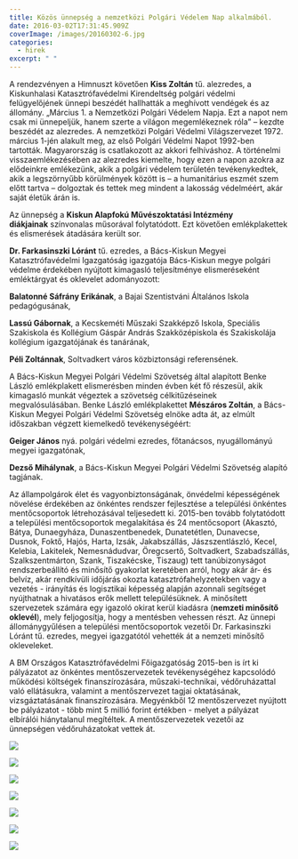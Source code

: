 ```yaml
---
title: Közös ünnepség a nemzetközi Polgári Védelem Nap alkalmából.
date: 2016-03-02T17:31:45.909Z
coverImage: /images/20160302-6.jpg
categories:
  - hirek
excerpt: " "
---
```

A rendezvényen a Himnuszt követően **Kiss Zoltán** tű. alezredes, a Kiskunhalasi Katasztrófavédelmi Kirendeltség polgári védelmi felügyelőjének ünnepi beszédét hallhatták a meghívott vendégek és az állomány. „Március 1. a Nemzetközi Polgári Védelem Napja. Ezt a napot nem csak mi ünnepeljük, hanem szerte a világon megemlékeznek róla” – kezdte beszédét az alezredes. A nemzetközi Polgári Védelmi Világszervezet 1972. március 1-jén alakult meg, az első Polgári Védelmi Napot 1992-ben tartották. Magyarország is csatlakozott az akkori felhíváshoz. A történelmi visszaemlékezésében az alezredes kiemelte, hogy ezen a napon azokra az elődeinkre emlékezünk, akik a polgári védelem területén tevékenykedtek, akik a legszörnyűbb körülmények között is – a humanitárius eszmét szem előtt tartva – dolgoztak és tettek meg mindent a lakosság védelméért, akár saját életük árán is.

Az ünnepség a **Kiskun Alapfokú Művészoktatási Intézmény diákjainak** színvonalas műsorával folytatódott. Ezt követően emlékplakettek és elismerések átadására került sor.

**Dr. Farkasinszki Lóránt** tű. ezredes, a Bács-Kiskun Megyei Katasztrófavédelmi Igazgatóság igazgatója Bács-Kiskun megye polgári védelme érdekében nyújtott kimagasló teljesítménye elismeréseként emléktárgyat és oklevelet adományozott:

**Balatonné Sáfrány Erikának**, a Bajai Szentistváni Általános Iskola pedagógusának,

**Lassú Gábornak**, a Kecskeméti Műszaki Szakképző Iskola, Speciális Szakiskola és Kollégium Gáspár András Szakközépiskola és Szakiskolája kollégium igazgatójának és tanárának,

**Péli Zoltánnak**, Soltvadkert város közbiztonsági referensének.

A Bács-Kiskun Megyei Polgári Védelmi Szövetség által alapított Benke László emlékplakett elismerésben minden évben két fő részesül, akik kimagasló munkát végeztek a szövetség célkitűzéseinek megvalósulásában. Benke László emlékplakettet **Mészáros Zoltán**, a Bács-Kiskun Megyei Polgári Védelmi Szövetség elnöke adta át, az elmúlt időszakban végzett kiemelkedő tevékenységéért:

**Geiger János** nyá. polgári védelmi ezredes, főtanácsos, nyugállományú megyei igazgatónak,

**Dezső Mihálynak**, a Bács-Kiskun Megyei Polgári Védelmi Szövetség alapító tagjának.

Az állampolgárok élet és vagyonbiztonságának, önvédelmi képességének növelése érdekében az önkéntes rendszer fejlesztése a települési önkéntes mentőcsoportok létrehozásával teljesedett ki. 2015-ben tovább folytatódott a települési mentőcsoportok megalakítása és 24 mentőcsoport (Akasztó, Bátya, Dunaegyháza, Dunaszentbenedek, Dunatetétlen, Dunavecse, Dusnok, Foktő, Hajós, Harta, Izsák, Jakabszállás, Jászszentlászló, Kecel, Kelebia, Lakitelek, Nemesnádudvar, Öregcsertő, Soltvadkert, Szabadszállás, Szalkszentmárton, Szank, Tiszakécske, Tiszaug) tett tanúbizonyságot rendszerbeállító és minősítő gyakorlat keretében arról, hogy akár ár- és belvíz, akár rendkívüli időjárás okozta katasztrófahelyzetekben vagy a vezetés - irányítás és logisztikai képesség alapján azonnali segítséget nyújthatnak a hivatásos erők mellett településüknek. A minősített szervezetek számára egy igazoló okirat kerül kiadásra (**nemzeti minősítő oklevél**), mely feljogosítja, hogy a mentésben vehessen részt. Az ünnepi állománygyűlésen a települési mentőcsoportok vezetői Dr. Farkasinszki Lóránt tű. ezredes, megyei igazgatótól vehették át a nemzeti minősítő okleveleket.

A BM Országos Katasztrófavédelmi Főigazgatóság 2015-ben is írt ki pályázatot az önkéntes mentőszervezetek tevékenységéhez kapcsolódó működési költségek finanszírozására, műszaki-technikai, védőruházattal való ellátásukra, valamint a mentőszervezet tagjai oktatásának, vizsgáztatásának finanszírozására. Megyénkből 12 mentőszervezet nyújtott be pályázatot - több mint 5 millió forint értékben - melyet a pályázat elbírálói hiánytalanul megítéltek. A mentőszervezetek vezetői az ünnepségen védőruházatokat vettek át.

![](/images/20160302-1.jpg)

![](/images/20160302-2.jpg)

![](/images/20160302-3.jpg)

![](/images/20160302-4.jpg)

![](/images/20160302-5.jpg)

![](/images/20160302-6.jpg)

![](/images/20160302-7.jpg)